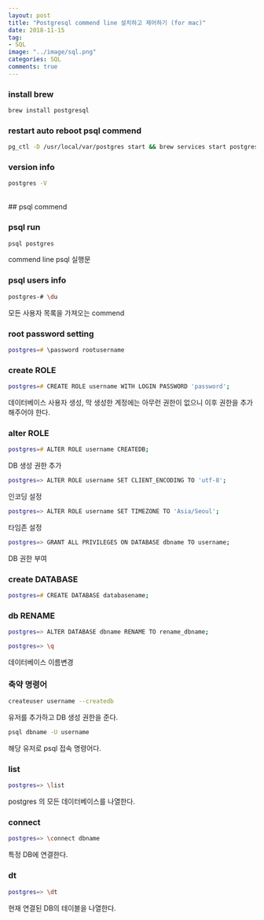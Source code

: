 ```yaml
---
layout: post
title: "Postgresql commend line 설치하고 제어하기 (for mac)"
date: 2018-11-15
tag:
- SQL
image: "../image/sql.png"
categories: SQL
comments: true
---
```

### install brew

```zsh
brew install postgresql
```

### restart auto reboot psql commend

```zsh
pg_ctl -D /usr/local/var/postgres start && brew services start postgresql
```

### version info

```zsh
postgres -V
```
<br>
## psql commend

### psql run

```zsh
psql postgres
```
commend line psql 실행문

### psql users info

```zsh
postgres-# \du
```
모든 사용자 목록을 가져오는 commend

### root password setting
```zsh
postgres=# \password rootusername
```


### create ROLE
```zsh
postgres=# CREATE ROLE username WITH LOGIN PASSWORD 'password';
```
데이터베이스 사용자 생성, 막 생성한 계정에는 아무런 권한이 없으니 이후 권한을 추가해주어야 한다.


### alter ROLE
```zsh
postgres=# ALTER ROLE username CREATEDB;
```
DB 생성 권한 추가

```zsh
postgres=> ALTER ROLE username SET CLIENT_ENCODING TO 'utf-8';
```
인코딩 설정

```zsh
postgres=> ALTER ROLE username SET TIMEZONE TO 'Asia/Seoul';
```
타임존 설정

```zsh
postgres=> GRANT ALL PRIVILEGES ON DATABASE dbname TO username;
```
DB 권한 부여

### create DATABASE
```zsh
postgres=# CREATE DATABASE databasename;
```

### db RENAME
```zsh
postgres=> ALTER DATABASE dbname RENAME TO rename_dbname; 

postgres=> \q
```
데이터베이스 이름변경


### 축약 명령어
```zsh
createuser username --createdb
```
유저를 추가하고 DB 생성 권한을 준다.

```zsh
psql dbname -U username
```
해당 유저로 psql 접속 명령어다.

### list
```zsh
postgres=> \list
```
postgres 의 모든 데이터베이스를 나열한다.

### connect
```zsh
postgres=> \connect dbname
```
특정 DB에 연결한다.

### dt
```zsh
postgres=> \dt
```
현재 연결된 DB의 테이블을 나열한다.